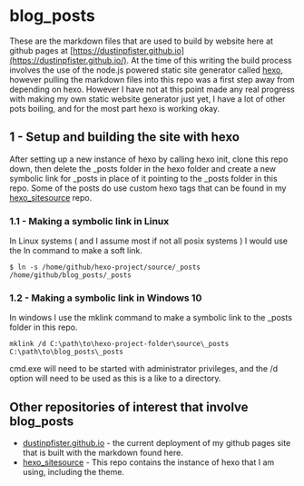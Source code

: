 # blog_posts

These are the markdown files that are used to build by website here at github pages at [https://dustinpfister.github.io](https://dustinpfister.github.io/). At the time of this writing the build process involves the use of the node.js powered static site generator called [hexo](https://github.com/hexojs/hexo), however pulling the markdown files into this repo was a first step away from depending on hexo. However I have not at this point made any real progress with making my own static website generator just yet, I have a lot of other pots boiling, and for the most part hexo is working okay.

## 1 - Setup and building the site with hexo

After setting up a new instance of hexo by calling hexo init, clone this repo down, then delete the \_posts folder in the hexo folder and create a new symbolic link for \_posts in place of it pointing to the \_posts folder in this repo. Some of the posts do use custom hexo tags that can be found in my [hexo_sitesource](https://github.com/dustinpfister/hexo_sitesource) repo.

### 1.1 - Making a symbolic link in Linux

In Linux systems \( and I assume most if not all posix systems \) I would use the ln command to make a soft link.

```
$ ln -s /home/github/hexo-project/source/_posts /home/github/blog_posts/_posts
```

### 1.2 - Making a symbolic link in Windows 10

In windows I use the mklink command to make a symbolic link to the _posts folder in this repo.

```
mklink /d C:\path\to\hexo-project-folder\source\_posts C:\path\to\blog_posts\_posts
```

cmd.exe will need to be started with administrator privileges, and the /d option will need to be used as this is a like to a directory.


## Other repositories of interest that involve blog\_posts

* [dustinpfister.github.io](https://github.com/dustinpfister/dustinpfister.github.io) - the current deployment of my github pages site that is built with the markdown found here.
* [hexo_sitesource](https://github.com/dustinpfister/hexo_sitesource) - This repo contains the instance of hexo that I am using, including the theme.
